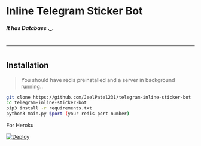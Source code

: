 # Inline Telegram Sticker Bot
##### _It has Database_ ._.
#
#
---
#

## Installation
>You should have redis preinstalled and a server in background running..

```sh
git clone https://github.com/JeelPatel231/telegram-inline-sticker-bot
cd telegram-inline-sticker-bot
pip3 install -r requirements.txt
python3 main.py $port (your redis port number)
```

For Heroku

[![Deploy](https://www.herokucdn.com/deploy/button.svg)](https://www.heroku.com/deploy/?template=https://github.com/JeelPatel231/telegram-inline-sticker-bot)

